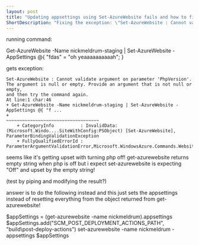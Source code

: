 ```yaml
---
layout: post
title: "Updating appsettings using Set-AzureWebsite fails and how to fix it"
ShortDescription: "Fixing the exception: \"Set-AzureWebsite : Cannot validate argument on parameter 'PhpVersion'\""
---
```


running command: 
  
  Get-AzureWebsite -Name nickmeldrum-staging | Set-AzureWebsite -AppSettings @{ "fdas" = "oh yeaaaaaaaaaah"; }

gets exception:

    Set-AzureWebsite : Cannot validate argument on parameter 'PhpVersion'. The argument is null or empty. Provide an argument that is not null or empty,
    and then try the command again.
    At line:1 char:46
    + Get-AzureWebsite -Name nickmeldrum-staging | Set-AzureWebsite -AppSettings @{ "f ...
    +                                              ~~~~~~~~~~~~~~~~~~~~~~~~~~~~~~~~~~~
        + CategoryInfo          : InvalidData: (Microsoft.Windo....SiteWithConfig:PSObject) [Set-AzureWebsite], ParameterBindingValidationException
        + FullyQualifiedErrorId : ParameterArgumentValidationError,Microsoft.WindowsAzure.Commands.Websites.SetAzureWebsiteCommand

seems like it's getting upset with turning php off!
get-azurewebsite returns empty string when php is off but i expect set-azurewebsite is expecting "Off" and upset by the empty string!

(test by piping and modifying the result?)

answer is to do the following instead and this just sets the appsettings instead of resetting everything from the object returned from get-azurewebsite!

  $appSettings = (get-azurewebsite -name nickmeldrum).appsettings
  $appSettings.add("SCM_POST_DEPLOYMENT_ACTIONS_PATH", "build\post-deploy-actions")
  set-azurewebsite -name nickmeldrum -appsettings $appSettings

